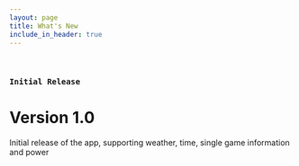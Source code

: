 ```yaml
---
layout: page
title: What's New
include_in_header: true
---
```



<br>

### `Initial Release`
# **Version 1.0**
Initial release of the app, supporting weather, time, single game information and power

<br>
